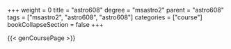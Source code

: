 +++
weight = 0
title = "astro608"
degree = "msastro2"
parent = "astro608"
tags = ["msastro2", "astro608", "astro608"]
categories = ["course"]
bookCollapseSection = false
+++

{{< genCoursePage >}}
